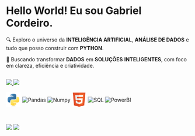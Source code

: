 # Hello World! Eu sou Gabriel Cordeiro.
🔍 Exploro o universo da **INTELIGÊNCIA ARTIFICIAL**, **ANÁLISE DE DADOS** e tudo que posso construir com **PYTHON**.

🚀 Buscando transformar **DADOS** em **SOLUÇÕES** **INTELIGENTES**, com foco em clareza, eficiência e criatividade.

##

<div>
  <a href="https://github.com/Gabriel-Cordeiro-da-Silva">
    <img width="45%"" src="https://github-readme-stats.vercel.app/api?username=Gabriel-Cordeiro-da-Silva&show_icons=true&theme=github_dark&include_all_commits=true&count_private=true"/>
    <img width="52%" src="https://github-readme-stats.vercel.app/api/top-langs/?username=Gabriel-Cordeiro-da-Silva&layout=compact&langs_count=7&theme=highcontrast"/>
  </a>
</div>


<div style="display: inline_block"><br>
  <img align="center" alt="Python" height="40" width="40" src="https://raw.githubusercontent.com/devicons/devicon/master/icons/python/python-original.svg">
  <img align="center" alt="Pandas" height="40" width="40" src="https://cdn.jsdelivr.net/gh/devicons/devicon/icons/pandas/pandas-original.svg">
  <img align="center" alt="Numpy" height="40" width="40" src="https://cdn.jsdelivr.net/gh/devicons/devicon/icons/numpy/numpy-original.svg">
  <img align="center" alt="HTML" height="40" width="40" src="https://raw.githubusercontent.com/devicons/devicon/master/icons/html5/html5-original.svg">
  <img align="center" alt="SQL" height="40" width="40" src="https://cdn.jsdelivr.net/gh/devicons/devicon/icons/mysql/mysql-original.svg">
  <img align="center" alt="PowerBI" height="40" width="40" src="https://upload.wikimedia.org/wikipedia/commons/c/cf/New_Power_BI_Logo.svg">
</div>

<br/>

##

<div> 
  <a href="mailto:Gabrielopes@live.com" target="_blank"><img src="https://img.shields.io/badge/-Outlook-%23333?style=for-the-badge&logo=microsoft-outlook&logoColor=white"></a>
  <a href="https://www.linkedin.com/in/gabriel-cordeiro-da-silva-0444b5238/" target="_blank"><img src="https://img.shields.io/badge/-LinkedIn-%230077B5?style=for-the-badge&logo=linkedin&logoColor=white"></a> 
</div>

